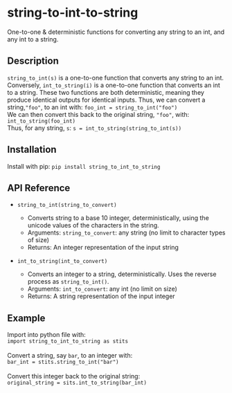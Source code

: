 # string-to-int-to-string
One-to-one & deterministic functions for converting any string to an int, and any int to a string. 

## Description
```string_to_int(s)``` is a one-to-one function that converts any string to an int. Conversely, ```int_to_string(i)``` is a one-to-one function that converts an int to a string.
These two functions are both deterministic, meaning they produce identical outputs for identical inputs.
Thus, we can convert a string,```"foo"```, to an int with:
```foo_int = string_to_int("foo")``` <br/>
We can then convert this back to the original string, ```"foo"```, with:
```int_to_string(foo_int)``` <br/>
Thus, for any string, ```s```:
```s = int_to_string(string_to_int(s))```

## Installation
Install with pip: 
```pip install string_to_int_to_string```

## API Reference
* ```string_to_int(string_to_convert)```
    * Converts string to a base 10 integer, deterministically, using the unicode values of the characters in the string.
    * Arguments: ```string_to_convert```: any string (no limit to character types of size)
    * Returns: An integer representation of the input string

* ```int_to_string(int_to_convert)```
    * Converts an integer to a string, deterministically. Uses the reverse process as ```string_to_int()```.
    * Arguments: ```int_to_convert```: any int (no limit on size)
    * Returns: A string representation of the input integer

## Example
Import into python file with: <br/>
 ```import string_to_int_to_string as stits``` <br/><br/>
Convert a string, say ```bar```, to an integer with: <br/>
 ```bar_int = stits.string_to_int("bar")``` <br/><br/>
Convert this integer back to the original string: <br/>
```original_string = sits.int_to_string(bar_int)``` <br/>
